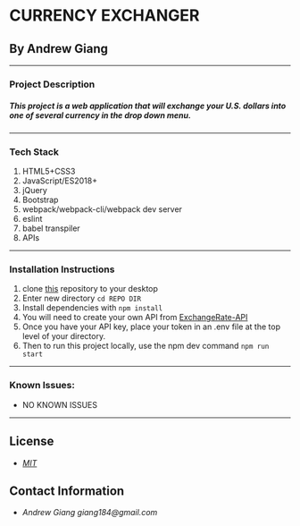 # CURRENCY EXCHANGER
## By Andrew Giang

---

### Project Description

##### This project is a web application that will exchange your U.S. dollars into one of several currency in the drop down menu.
---
### Tech Stack
1. HTML5+CSS3
2. JavaScript/ES2018+
3. jQuery
4. Bootstrap
5. webpack/webpack-cli/webpack dev server
6. eslint
7. babel transpiler
8. APIs
---

### Installation Instructions
1. clone [this](https://github.com/giang184/Super-Galactic-Age-Calculator) repository to your desktop
2. Enter new directory `cd REPO DIR`
3. Install dependencies with `npm install`
4. You will need to create your own API from [ExchangeRate-API](https://www.exchangerate-api.com/)
5. Once you have your API key, place your token in an .env file at the top level of your directory.
6. Then to run this project locally, use the npm dev command `npm run start`
---
### Known Issues:
* NO KNOWN ISSUES
---

## License

* _[MIT](https://opensource.org/licenses/MIT)_

## Contact Information

* _Andrew Giang giang184@gmail.com_

